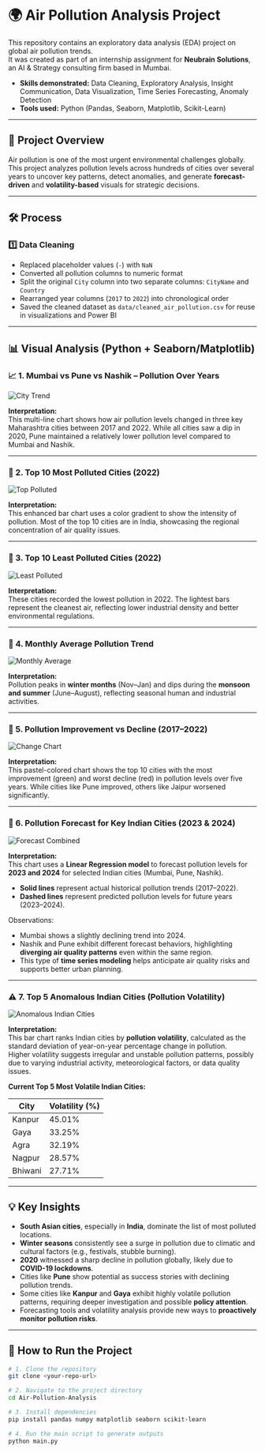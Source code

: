 # 🌍 Air Pollution Analysis Project

This repository contains an exploratory data analysis (EDA) project on global air pollution trends.  
It was created as part of an internship assignment for **Neubrain Solutions**, an AI & Strategy consulting firm based in Mumbai.

- **Skills demonstrated:** Data Cleaning, Exploratory Analysis, Insight Communication, Data Visualization, Time Series Forecasting, Anomaly Detection  
- **Tools used:** Python (Pandas, Seaborn, Matplotlib, Scikit-Learn)


---


## 📌 Project Overview

Air pollution is one of the most urgent environmental challenges globally.  
This project analyzes pollution levels across hundreds of cities over several years to uncover key patterns, detect anomalies, and generate **forecast-driven** and **volatility-based** visuals for strategic decisions.


---


## 🛠️ Process

### 1️⃣ Data Cleaning

- Replaced placeholder values (`-`) with `NaN`
- Converted all pollution columns to numeric format
- Split the original `City` column into two separate columns: `CityName` and `Country`
- Rearranged year columns (`2017` to `2022`) into chronological order
- Saved the cleaned dataset as `data/cleaned_air_pollution.csv` for reuse in visualizations and Power BI


---


## 📊 Visual Analysis (Python + Seaborn/Matplotlib)

### 📈 1. Mumbai vs Pune vs Nashik – Pollution Over Years
![City Trend](outputs/graphs/neubrain_cities_trend.png)

**Interpretation:**  
This multi-line chart shows how air pollution levels changed in three key Maharashtra cities between 2017 and 2022. While all cities saw a dip in 2020, Pune maintained a relatively lower pollution level compared to Mumbai and Nashik.


---


### 🌆 2. Top 10 Most Polluted Cities (2022)
![Top Polluted](outputs/graphs/top10_polluted_2022.png)

**Interpretation:**  
This enhanced bar chart uses a color gradient to show the intensity of pollution. Most of the top 10 cities are in India, showcasing the regional concentration of air quality issues.


---


### 🍃 3. Top 10 Least Polluted Cities (2022)
![Least Polluted](outputs/graphs/top10_least_polluted_2022.png)

**Interpretation:**  
These cities recorded the lowest pollution in 2022. The lightest bars represent the cleanest air, reflecting lower industrial density and better environmental regulations.


---


### 📅 4. Monthly Average Pollution Trend
![Monthly Average](outputs/graphs/monthly_avg_pollution.png)

**Interpretation:**  
Pollution peaks in **winter months** (Nov–Jan) and dips during the **monsoon and summer** (June–August), reflecting seasonal human and industrial activities.



---



### 🔄 5. Pollution Improvement vs Decline (2017–2022)
![Change Chart](outputs/graphs/improvement_vs_decline.png)

**Interpretation:**  
This pastel-colored chart shows the top 10 cities with the most improvement (green) and worst decline (red) in pollution levels over five years. While cities like Pune improved, others like Jaipur worsened significantly.


---


### 🔮 6. Pollution Forecast for Key Indian Cities (2023 & 2024)
![Forecast Combined](outputs/graphs/forecast_combined.png)

**Interpretation:**  
This chart uses a **Linear Regression model** to forecast pollution levels for **2023 and 2024** for selected Indian cities (Mumbai, Pune, Nashik).  

- **Solid lines** represent actual historical pollution trends (2017–2022).  
- **Dashed lines** represent predicted pollution levels for future years (2023–2024).

Observations:
- Mumbai shows a slightly declining trend into 2024.
- Nashik and Pune exhibit different forecast behaviors, highlighting **diverging air quality patterns** even within the same region.
- This type of **time series modeling** helps anticipate air quality risks and supports better urban planning.


---


### ⚠️ 7. Top 5 Anomalous Indian Cities (Pollution Volatility)
![Anomalous Indian Cities](outputs/graphs/anomalous_indian_cities.png)

**Interpretation:**  
This bar chart ranks Indian cities by **pollution volatility**, calculated as the standard deviation of year-on-year percentage change in pollution.  
Higher volatility suggests irregular and unstable pollution patterns, possibly due to varying industrial activity, meteorological factors, or data quality issues.

**Current Top 5 Most Volatile Indian Cities:**

| City    | Volatility (%) |
|---------|----------------|
| Kanpur  | 45.01%         |
| Gaya    | 33.25%         |
| Agra    | 32.19%         |
| Nagpur  | 28.57%         |
| Bhiwani | 27.71%         |


---


## 💡 Key Insights

- **South Asian cities**, especially in **India**, dominate the list of most polluted locations.
- **Winter seasons** consistently see a surge in pollution due to climatic and cultural factors (e.g., festivals, stubble burning).
- **2020** witnessed a sharp decline in pollution globally, likely due to **COVID-19 lockdowns**.
- Cities like **Pune** show potential as success stories with declining pollution trends.
- Some cities like **Kanpur** and **Gaya** exhibit highly volatile pollution patterns, requiring deeper investigation and possible **policy attention**.
- Forecasting tools and volatility analysis provide new ways to **proactively monitor pollution risks**.


---


## 🚀 How to Run the Project

```bash
# 1. Clone the repository
git clone <your-repo-url>

# 2. Navigate to the project directory
cd Air-Pollution-Analysis

# 3. Install dependencies
pip install pandas numpy matplotlib seaborn scikit-learn

# 4. Run the main script to generate outputs
python main.py
